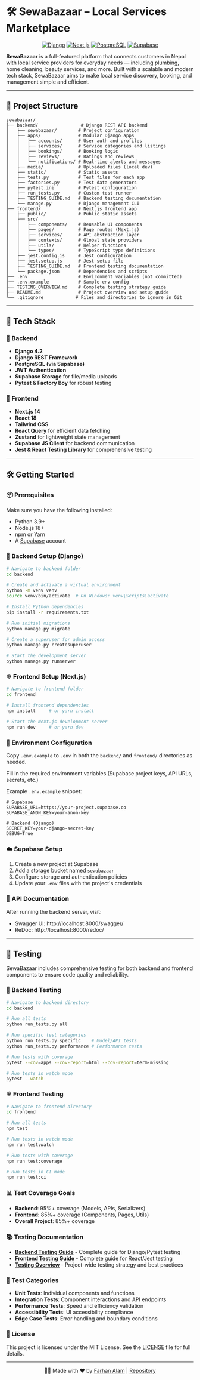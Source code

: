 # 🛠️ SewaBazaar – Local Services Marketplace

<div align="center">

[![Django](https://img.shields.io/badge/Django-4.2-%23092E20?style=for-the-badge&logo=django&logoColor=white)](https://www.djangoproject.com/)
[![Next.js](https://img.shields.io/badge/Next.js-14-%23000000?style=for-the-badge&logo=next.js&logoColor=white)](https://nextjs.org/)
[![PostgreSQL](https://img.shields.io/badge/PostgreSQL-%234169E1?style=for-the-badge&logo=postgresql&logoColor=white)](https://www.postgresql.org/)
[![Supabase](https://img.shields.io/badge/Supabase-%233FCF8E?style=for-the-badge&logo=supabase&logoColor=white)](https://supabase.com/)

</div>

**SewaBazaar** is a full-featured platform that connects customers in Nepal with local service providers for everyday needs — including plumbing, home cleaning, beauty services, and more. Built with a scalable and modern tech stack, SewaBazaar aims to make local service discovery, booking, and management simple and efficient.

---

## 📁 Project Structure

```
sewabazaar/
├── backend/                # Django REST API backend
│   ├── sewabazaar/        # Project configuration
│   ├── apps/              # Modular Django apps
│   │   ├── accounts/      # User auth and profiles
│   │   ├── services/      # Service categories and listings
│   │   ├── bookings/      # Booking logic
│   │   ├── reviews/       # Ratings and reviews
│   │   └── notifications/ # Real-time alerts and messages
│   ├── media/             # Uploaded files (local dev)
│   ├── static/            # Static assets
│   ├── tests.py           # Test files for each app
│   ├── factories.py       # Test data generators
│   ├── pytest.ini         # Pytest configuration
│   ├── run_tests.py       # Custom test runner
│   ├── TESTING_GUIDE.md   # Backend testing documentation
│   └── manage.py          # Django management CLI
├── frontend/              # Next.js frontend app
│   ├── public/            # Public static assets
│   ├── src/
│   │   ├── components/    # Reusable UI components
│   │   ├── pages/         # Page routes (Next.js)
│   │   ├── services/      # API abstraction layer
│   │   ├── contexts/      # Global state providers
│   │   ├── utils/         # Helper functions
│   │   └── types/         # TypeScript type definitions
│   ├── jest.config.js     # Jest configuration
│   ├── jest.setup.js      # Jest setup file
│   ├── TESTING_GUIDE.md   # Frontend testing documentation
│   └── package.json       # Dependencies and scripts
├── .env                   # Environment variables (not committed)
├── .env.example           # Sample env config
├── TESTING_OVERVIEW.md    # Complete testing strategy guide
├── README.md              # Project overview and setup guide
└── .gitignore            # Files and directories to ignore in Git
```

---

## 🚀 Tech Stack

### 🔧 Backend
- **Django 4.2**
- **Django REST Framework**
- **PostgreSQL (via Supabase)**
- **JWT Authentication**
- **Supabase Storage** for file/media uploads
- **Pytest & Factory Boy** for robust testing

### 🎨 Frontend
- **Next.js 14**
- **React 18**
- **Tailwind CSS**
- **React Query** for efficient data fetching
- **Zustand** for lightweight state management
- **Supabase JS Client** for backend communication
- **Jest & React Testing Library** for comprehensive testing

---

## 🛠️ Getting Started

### 📦 Prerequisites
Make sure you have the following installed:
- Python 3.9+
- Node.js 18+
- npm or Yarn
- A [Supabase](https://supabase.com) account

### 🐍 Backend Setup (Django)

```bash
# Navigate to backend folder
cd backend

# Create and activate a virtual environment
python -m venv venv
source venv/bin/activate  # On Windows: venv\Scripts\activate

# Install Python dependencies
pip install -r requirements.txt

# Run initial migrations
python manage.py migrate

# Create a superuser for admin access
python manage.py createsuperuser

# Start the development server
python manage.py runserver
```

### ⚛️ Frontend Setup (Next.js)

```bash
# Navigate to frontend folder
cd frontend

# Install frontend dependencies
npm install     # or yarn install

# Start the Next.js development server
npm run dev     # or yarn dev
```

### 🔐 Environment Configuration

Copy `.env.example` to `.env` in both the `backend/` and `frontend/` directories as needed.

Fill in the required environment variables (Supabase project keys, API URLs, secrets, etc.)

Example `.env.example` snippet:
```env
# Supabase
SUPABASE_URL=https://your-project.supabase.co
SUPABASE_ANON_KEY=your-anon-key

# Backend (Django)
SECRET_KEY=your-django-secret-key
DEBUG=True
```

### ☁️ Supabase Setup

1. Create a new project at Supabase
2. Add a storage bucket named `sewabazaar`
3. Configure storage and authentication policies
4. Update your `.env` files with the project's credentials

### 📖 API Documentation

After running the backend server, visit:
- Swagger UI: http://localhost:8000/swagger/
- ReDoc: http://localhost:8000/redoc/

---

## 🧪 Testing

SewaBazaar includes comprehensive testing for both backend and frontend components to ensure code quality and reliability.

### 🐍 Backend Testing

```bash
# Navigate to backend directory
cd backend

# Run all tests
python run_tests.py all

# Run specific test categories
python run_tests.py specific    # Model/API tests
python run_tests.py performance # Performance tests

# Run tests with coverage
pytest --cov=apps --cov-report=html --cov-report=term-missing

# Run tests in watch mode
pytest --watch
```

### ⚛️ Frontend Testing

```bash
# Navigate to frontend directory
cd frontend

# Run all tests
npm test

# Run tests in watch mode
npm run test:watch

# Run tests with coverage
npm run test:coverage

# Run tests in CI mode
npm run test:ci
```

### 📊 Test Coverage Goals

- **Backend**: 95%+ coverage (Models, APIs, Serializers)
- **Frontend**: 85%+ coverage (Components, Pages, Utils)
- **Overall Project**: 85%+ coverage

### 📚 Testing Documentation

- **[Backend Testing Guide](backend/TESTING_GUIDE.md)** - Complete guide for Django/Pytest testing
- **[Frontend Testing Guide](frontend/TESTING_GUIDE.md)** - Complete guide for React/Jest testing
- **[Testing Overview](TESTING_OVERVIEW.md)** - Project-wide testing strategy and best practices

### 🎯 Test Categories

- **Unit Tests**: Individual components and functions
- **Integration Tests**: Component interactions and API endpoints
- **Performance Tests**: Speed and efficiency validation
- **Accessibility Tests**: UI accessibility compliance
- **Edge Case Tests**: Error handling and boundary conditions

### 📄 License

This project is licensed under the MIT License.
See the [LICENSE](LICENSE) file for full details.

---

<div align="center">

👨‍💻 Made with ❤️ by [Farhan Alam](https://github.com/FarhanAlam-Official) | [Repository](https://github.com/FarhanAlam-Official/SewaBazaar)

</div>

